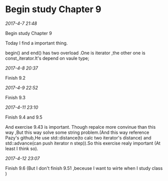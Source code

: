 Begin study Chapter 9
==================================

*2017-4-7 21:48*

Begin study Chapter 9

Today I find a important thing.

begin() and end() has two overload .One is iterator ,the other one is const_iterator.It's depend on vaule type;


*2017-4-8 20:37*

Finish 9.2

*2017-4-9 22:52*

Finish 9.3

*2017-4-11 23:10*

Finish 9.4 and 9.5

And exercise 9.43 is important.
	Though repalce more convinue than this way ,But this way solve some string problem.(And this way reference Pazy's github,He
use std::distance(to calc two iterator's distance) and std::advance(can push iterator n step)).So this exercise realy important
(At least I think so).	

*2017-4-12 23:07*

Finish 9.6
(But I don't finish 9.51 ,beceuse I want to wirte when I study class )
